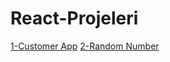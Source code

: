 # React-Projeleri

[1-Customer App](https://github.com/mahir097/React-Projeleri/assets/99602660/e01ea782-6253-4e15-8ca8-8eb18f567ae3)
[2-Random Number](https://codesandbox.io/s/random-number-56nczs?file=/src/App.js)
